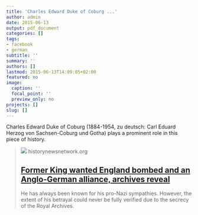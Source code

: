 ```yaml
---
title: 'Charles Edward Duke of Coburg ...'
author: admin
date: 2015-06-13
output: pdf_document
categories: []
tags:
- facebook
- german
subtitle: ''
summary: ''
authors: []
lastmod: 2015-06-13T14:09:05+02:00
featured: no
image:
  caption: ''
  focal_point: ''
  preview_only: no
projects: []
slug: []
---
```

Charles Edward Duke of Coburg (1884-1954, zu deutsch: Carl Eduard Herzog von Sachsen-Coburg und Gotha) plays a prominent role in this piece of history.
> [![](https://s3.amazonaws.com/hnn-bucket/sites/default/files/159607-instrp.jpg)](http://historynewsnetwork.org/article/159607)
> historynewsnetwork.org
> ## [Former King wanted England bombed and an Anglo-German alliance, archives reveal](http://historynewsnetwork.org/article/159607)
>
>He has always been known for his pro-Nazi sympathies. However, the extent of his betrayal could never be fully verified due to the secrecy of the Royal Archives.

